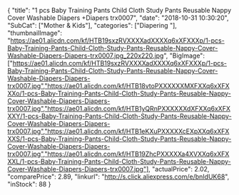 {
	"title": "1 pcs Baby Training Pants Child Cloth Study Pants Reusable Nappy Cover Washable Diapers +Diapers trx0007",
	"date": "2018-10-31 10:30:20",
	"SubCat": ["Mother & Kids"],
	"categories": ["Diapering "],
	"thumbnailImage": "https://ae01.alicdn.com/kf/HTB19sxzRVXXXXadXXXXq6xXFXXXp/1-pcs-Baby-Training-Pants-Child-Cloth-Study-Pants-Reusable-Nappy-Cover-Washable-Diapers-Diapers-trx0007.jpg_220x220.jpg",
	"BigImage": ["https://ae01.alicdn.com/kf/HTB19sxzRVXXXXadXXXXq6xXFXXXp/1-pcs-Baby-Training-Pants-Child-Cloth-Study-Pants-Reusable-Nappy-Cover-Washable-Diapers-Diapers-trx0007.jpg","https://ae01.alicdn.com/kf/HTB18vtoPXXXXXXMXFXXq6xXFXXXo/1-pcs-Baby-Training-Pants-Child-Cloth-Study-Pants-Reusable-Nappy-Cover-Washable-Diapers-Diapers-trx0007.jpg","https://ae01.alicdn.com/kf/HTB1yQRnPXXXXXXdXFXXq6xXFXXXY/1-pcs-Baby-Training-Pants-Child-Cloth-Study-Pants-Reusable-Nappy-Cover-Washable-Diapers-Diapers-trx0007.jpg","https://ae01.alicdn.com/kf/HTB1eKXuPXXXXXcEXpXXq6xXFXXXS/1-pcs-Baby-Training-Pants-Child-Cloth-Study-Pants-Reusable-Nappy-Cover-Washable-Diapers-Diapers-trx0007.jpg","https://ae01.alicdn.com/kf/HTB19ZhcPXXXXXa4XVXXq6xXFXXXL/1-pcs-Baby-Training-Pants-Child-Cloth-Study-Pants-Reusable-Nappy-Cover-Washable-Diapers-Diapers-trx0007.jpg"],
	"actualPrice": 2.02,
	"comparePrice": 2.89,
	"linkurl": "http://s.click.aliexpress.com/e/bnIdUK68",
	"inStock": 88
}
